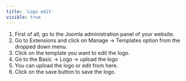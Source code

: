 ```yaml
---
title: 'Logo edit'
visible: true
---
```


1. First of all, go to the Joomla administration panel of your website.
2. Go to Extensions and click on Manage -> Templates option from the dropped down menu.
3. Click on the template you want to edit the logo.
4. Go to the Basic -> Logo -> upload the logo
5. You can upload the logo or edit from here.
6. Click on the save button to save the logo.
